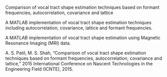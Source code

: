 Comparison of vocal tract shape estimation techniques based on formant frequencies, autocorrelation, covariance and lattice

A MATLAB implementation of vocal tract shape estimation techniques including autocorrelation, covariance, lattice and formant frequencies.

A MATLAB implementation of vocal tract shape estimation using Magnetic Resonance Imaging (MRI) data.

A. S. Patil, M. S. Shah, “Comparison of vocal tract shape estimation techniques based on formant frequencies, autocorrelation, covariance and lattice,” 2015 International Conference on Nascent Technologies in the Engineering Field (ICNTE), 2015.

